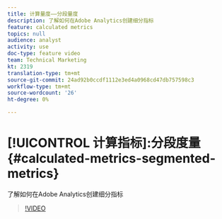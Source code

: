 ```yaml
---
title: 计算量度——分段量度
description: 了解如何在Adobe Analytics创建细分指标
feature: calculated metrics
topics: null
audience: analyst
activity: use
doc-type: feature video
team: Technical Marketing
kt: 2319
translation-type: tm+mt
source-git-commit: 24ad92b0ccdf1112e3ed4a0968cd47db757598c3
workflow-type: tm+mt
source-wordcount: '26'
ht-degree: 0%

---
```



# [!UICONTROL 计算指标]:分段度量 {#calculated-metrics-segmented-metrics}

了解如何在Adobe Analytics创建细分指标

>[!VIDEO](https://video.tv.adobe.com/v/25409/?quality=12)
